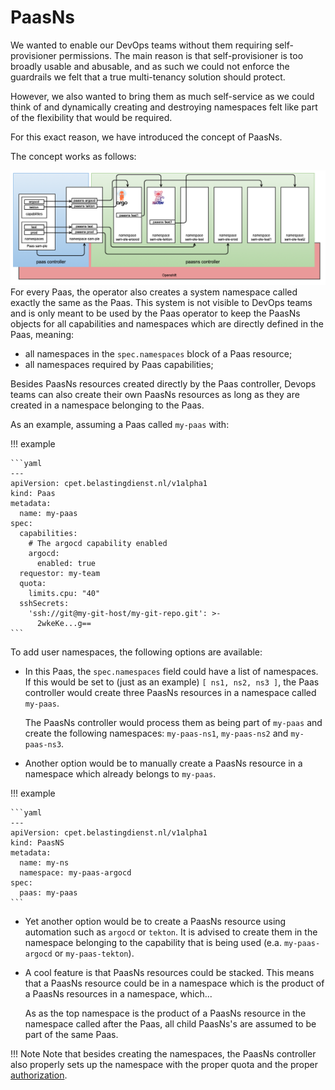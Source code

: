 # PaasNs

We wanted to enable our DevOps teams without them requiring self-provisioner
permissions. The main reason is that self-provisioner is too broadly usable and
abusable, and as such we could not enforce the guardrails we felt that a true
multi-tenancy solution should protect.

However, we also wanted to bring them as much self-service as we could think of
and dynamically creating and destroying namespaces felt like part of the flexibility
that would be required.

For this exact reason, we have introduced the concept of PaasNs.

The concept works as follows:

![paasns architecture](./paasns.png)
For every Paas, the operator also creates a system namespace called exactly the
same as the Paas. This system is not visible to DevOps teams and is only meant to
be used by the Paas operator to keep the PaasNs objects for all capabilities and
namespaces which are directly defined in the Paas, meaning:

- all namespaces in the `spec.namespaces` block of a Paas resource;
- all namespaces required by Paas capabilities;

Besides PaasNs resources created directly by the Paas controller, Devops teams
can also create their own PaasNs resources as long as they are created in a
namespace belonging to the Paas.

As an example, assuming a Paas called `my-paas` with:

!!! example

    ```yaml
    ---
    apiVersion: cpet.belastingdienst.nl/v1alpha1
    kind: Paas
    metadata:
      name: my-paas
    spec:
      capabilities:
        # The argocd capability enabled
        argocd:
          enabled: true
      requestor: my-team
      quota:
        limits.cpu: "40"
      sshSecrets:
        'ssh://git@my-git-host/my-git-repo.git': >-
          2wkeKe...g==
    ```

To add user namespaces, the following options are available:

- In this Paas, the `spec.namespaces` field could have a list of namespaces.
  If this would be set to (just as an example) `[ ns1, ns2, ns3 ]`, the Paas
  controller would create three PaasNs resources in a namespace called `my-paas`.

  The PaasNs controller would process them as being part of `my-paas` and create
  the following namespaces: `my-paas-ns1`, `my-paas-ns2` and `my-paas-ns3`.

- Another option would be to manually create a PaasNs resource in a namespace
  which already belongs to `my-paas`.

!!! example

    ```yaml
    ---
    apiVersion: cpet.belastingdienst.nl/v1alpha1
    kind: PaasNS
    metadata:
      name: my-ns
      namespace: my-paas-argocd
    spec:
      paas: my-paas
    ```

- Yet another option would be to create a PaasNs resource using automation such as
  `argocd` or `tekton`.
  It is advised to create them in the namespace belonging to the capability that
  is being used (e.a. `my-paas-argocd` or `my-paas-tekton`).

- A cool feature is that PaasNs resources could be stacked. This means that a
  PaasNs resource could be in a namespace which is the product of a PaasNs
  resources in a namespace, which...

  As as the top namespace is the product of a PaasNs resource in the namespace
  called after the Paas, all child PaasNs's are assumed to be part of the same Paas.

!!! Note
Note that besides creating the namespaces, the PaasNs controller also properly
sets up the namespace with the proper quota and the proper [authorization](authorization.yaml).
